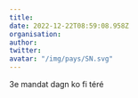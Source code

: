 ```yaml
---
title: 
date: 2022-12-22T08:59:08.958Z
organisation: 
author: 
twitter: 
avatar: "/img/pays/SN.svg"
---
```


3e mandat dagn ko fi téré 